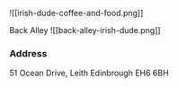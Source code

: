 ![[irish-dude-coffee-and-food.png]]

Back Alley
![[back-alley-irish-dude.png]]

### Address
51 Ocean Drive, Leith
Edinbrough EH6 6BH

